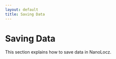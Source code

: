 ```yaml
---
layout: default
title: Saving Data
---
```


# Saving Data

This section explains how to save data in NanoLocz.
